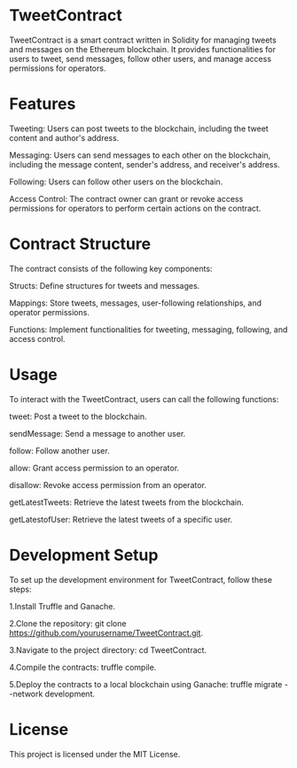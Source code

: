 # TweetContract


TweetContract is a smart contract written in Solidity for managing tweets and messages on the Ethereum blockchain. It provides functionalities for users to tweet, send messages, follow other users, and manage access permissions for operators.

# Features

Tweeting: Users can post tweets to the blockchain, including the tweet content and author's address.

Messaging: Users can send messages to each other on the blockchain, including the message content, sender's address, and receiver's address.

Following: Users can follow other users on the blockchain.

Access Control: The contract owner can grant or revoke access permissions for operators to perform certain actions on the contract.

# Contract Structure


The contract consists of the following key components:

Structs: Define structures for tweets and messages.

Mappings: Store tweets, messages, user-following relationships, and operator permissions.

Functions: Implement functionalities for tweeting, messaging, following, and access control.

# Usage

To interact with the TweetContract, users can call the following functions:

tweet: Post a tweet to the blockchain.

sendMessage: Send a message to another user.

follow: Follow another user.

allow: Grant access permission to an operator.

disallow: Revoke access permission from an operator.

getLatestTweets: Retrieve the latest tweets from the blockchain.

getLatestofUser: Retrieve the latest tweets of a specific user.

# Development Setup

To set up the development environment for TweetContract, follow these steps:

1.Install Truffle and Ganache.

2.Clone the repository: git clone https://github.com/yourusername/TweetContract.git.

3.Navigate to the project directory: cd TweetContract.

4.Compile the contracts: truffle compile.

5.Deploy the contracts to a local blockchain using Ganache: truffle migrate --network development.

# License
This project is licensed under the MIT License.

